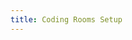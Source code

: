 ```yaml
---
title: Coding Rooms Setup
---
```

<!-- 
# Coding Rooms Setup

Coding Rooms is the grading platform that we use in CSE 232 to submit work, grade your assignments and show examples. It is a required part of the class. And although I wish it was free, it costs $15. Please note that if your payment isn't processed (which can take up to 5 days) by the Add/Drop deadline, you will not be able to view or submit assignments. This will likely result in you failing those assignments, so please don't delay.  

## Coding Rooms Course Payment Instructions
1.	Make sure that you've logged into Coding Rooms via the link in D2L at least once.

2.	*IMPORTANT*: To ensure an uninterrupted access to our course material on Coding Rooms, you must make a $15 payment prior to the Add/Drop deadline of the semester. 
Coding Rooms reserves the right to restrict any unpaid access until full payment is made.
Unblocking process may take up to 5 business days and it is highly recommended for you to process payments before the deadline to avoid any interruption.

3.	Payment instructions:

    i.	Access the payment portal with the QR code or go to <https://buy.stripe.com/bIY6rpdWE8CFbw4eVm>.
    
    <div align="center">
    <img src="assets/images/coding_rooms_setup/QR_2022Fall_MSU_CSE232_JoshuaNahum.png" style="width:208px;height:250px;">
    </div> 
   
    ii.	It is important to input your @msu.edu email here as your payment record will be linked by email.
 
    iii. Any payments made by an unregistered email will not be properly linked to your Coding Rooms email, resulting in access restriction.
   
    iv. Please pay for your course by September 23rd, 2022 at the latest.

If you have any questions, please contact Coding Rooms support at <hello@codingrooms.com>.

## Coding Rooms' Refund Policy
Student payment refund will only be granted to students who have paid, but decide to unenroll from the course. Any payment refund requests can be submitted to hello@codingrooms by students with below details:

*   First Name:
*   Last Name:
*   Payment E-mail:
*   Course Name: Michigan State University - CSE 232

Request for refund will result in immediate course access restrictions.
 -->
